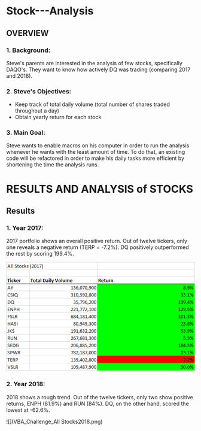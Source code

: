 # Stock---Analysis
## OVERVIEW
### 1. Background: 
Steve's parents are interested in the analysis of few stocks, specifically DAQO's. They want to know how actively DQ was trading (comparing 2017 and 2018).    
  
### 2. Steve's Objectives:
- Keep track of total daily volume (total number of shares traded throughout a day)
- Obtain yearly return for each stock
 
### 3. Main Goal:
Steve wants to enable macros on his computer in order to run the analysis whenever he wants with the least amount of time.  To do that, an existing code will be refactored in order to make his daily tasks more efficient by shortening the time the analysis runs.

# RESULTS AND ANALYSIS of STOCKS
## Results
### 1. Year 2017:
2017 portfolio shows an overall positive return. Out of twelve tickers, only one reveals a negative return (TERP = -7.2%).  DQ positively outperformed the rest by scoring 199.4%.

![](VBA_Challenge_AllStocks2017.png)

### 2. Year 2018:
2018 shows a rough trend. Out of the twelve tickers, only two show positive returns, ENPH (81.9%) and RUN (84%).  DQ, on the other hand, scored the lowest at -62.6%.

![](VBA_Challenge_All Stocks2018.png)





